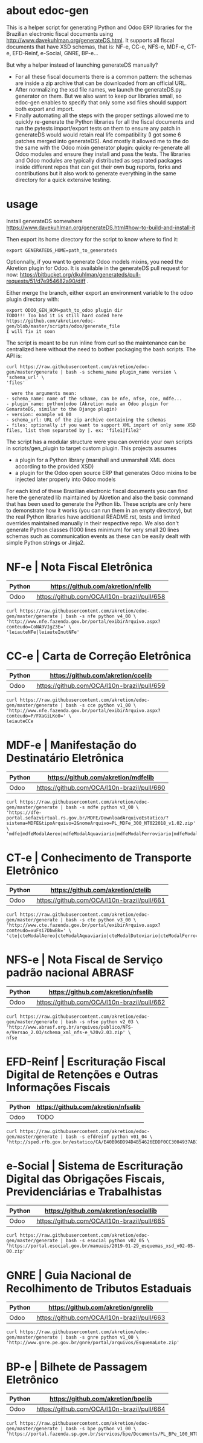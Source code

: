 # about edoc-gen

This is a helper script for generating Python and Odoo ERP libraries for the Brazilian electronic fiscal documents using http://www.davekuhlman.org/generateDS.html. It supports all fiscal documents that have XSD schemas, that is: NF-e, CC-e, NFS-e, MDF-e, CT-e, EFD-Reinf, e-Social, GNRE, BP-e...

But why a helper instead of launching generateDS manually?
- For all these fiscal documents there is a common pattern: the schemas are inside a zip archive that can be downloaded from an official URL.
- After normalizing the xsd file names, we launch the generateDS.py generator on them. But we also want to keep our libraries small, so edoc-gen enables to specify that only some xsd files should support both export and import.
- Finally automating all the steps with the proper settings allowed me to quickly re-generate the Python libraries for all the fiscal documents and run the pytests import/export tests on them to ensure any patch in generateDS would would retain real life compatibility (I got some 6 patches merged into generateDS). And mostly it allowed me to the do the same with the Odoo mixin generator plugin: quicky re-generate all Odoo modules and ensure they install and pass the tests. The libraries and Odoo modules are typically distributed as separated packages inside different repos that can get their own bug reports, forks and contributions but it also work to generate everything in the same directory for a quick extensive testing.

# usage

Install generateDS somewhere https://www.davekuhlman.org/generateDS.html#how-to-build-and-install-it

Then export its home directory for the script to know where to find it:
```
export GENERATEDS_HOME=path_to_generateds
```

Optionnally, if you want to generate Odoo models mixins, you need the Akretion plugin for Odoo. It is available in the generateDS pull request for now: https://bitbucket.org/dkuhlman/generateds/pull-requests/51/d7e954682a90/diff .

Either merge the branch, either export an environment variable to the odoo plugin directory with:
```
export ODOO_GEN_HOM=path_to_odoo plugin dir
TODO!!! Too bad it is still hard coded here https://github.com/akretion/edoc-gen/blob/master/scripts/odoo/generate_file
I will fix it soon
```

The script is meant to be run inline from curl so the maintenance can be centralized here without the need to bother packaging the bash scripts. The API is:

```
curl https://raw.githubusercontent.com/akretion/edoc-gen/master/generate | bash -s schema_name plugin_name version \
'schema_url' \
'files'

  were the arguments mean:
- schema_name: name of the schame, can be nfe, nfse, cce, mdfe...
- plugin_name: python|odoo (Akretion made an Odoo plugin for GenarateDS, similar to the Django plugin)
- version: example v4_00
- schema_url: URL of the zip archive containing the schemas
- files: optionally if you want to support XML import of only some XSD files, list them separated by |. ex: 'file1|file2'
```

The script has a modular structure were you can override your own scripts in scripts/gen_plugin to target custom plugin. This projects assumes

* a plugin for a Python library (marshall and unmarshall XML docs according to the provided XSD)
* a plugin for the Odoo open source ERP that generates Odoo mixins to be injected later properly into Odoo models

For each kind of these Brazilian electronic fiscal documents you can find here the generated lib maintained by Akretion and also the basic command that has been used to generate the Python lib. These scripts are only here to demonstrate how it works (you can run them in an empty directory), but the real Python libraries have additional README.rst, tests and limited overrides maintained manually in their respective repo. We also don't generate Python classes (1000 lines minimum) for very small 20 lines schemas such as communication events as these can be easily dealt with simple Python strings or Jinja2.

# NF-e | Nota Fiscal Eletrônica


| Python  | https://github.com/akretion/nfelib           |
|---------|----------------------------------------------|
| Odoo    | https://github.com/OCA/l10n-brazil/pull/658  |


```
curl https://raw.githubusercontent.com/akretion/edoc-gen/master/generate | bash -s nfe python v4_00 \
'http://www.nfe.fazenda.gov.br/portal/exibirArquivo.aspx?conteudo=CoNA9VIgZ3E=' \
'leiauteNFe|leiauteInutNFe'
```

# CC-e | Carta de Correção Eletrônica


| Python  | https://github.com/akretion/ccelib           |
|---------|----------------------------------------------|
| Odoo    | https://github.com/OCA/l10n-brazil/pull/659  |

```
curl https://raw.githubusercontent.com/akretion/edoc-gen/master/generate | bash -s cce python v1_00 \
'http://www.nfe.fazenda.gov.br/portal/exibirArquivo.aspx?conteudo=P/FXaGiLKo0=' \
leiauteCCe
```

# MDF-e | Manifestação do Destinatário Eletrônica


| Python  | https://github.com/akretion/mdfelib          |
|---------|----------------------------------------------|
| Odoo    | https://github.com/OCA/l10n-brazil/pull/660  |

```
curl https://raw.githubusercontent.com/akretion/edoc-gen/master/generate | bash -s mdfe python v3_00 \
'https://dfe-portal.sefazvirtual.rs.gov.br/MDFE/DownloadArquivoEstatico/?sistema=MDFE&tipoArquivo=2&nomeArquivo=PL_MDFe_300_NT022018_v1.02.zip' \
'mdfe|mdfeModalAereo|mdfeModalAquaviario|mdfeModalFerroviario|mdfeModalRodoviario'
```

# CT-e | Conhecimento de Transporte Eletrônico


| Python  | https://github.com/akretion/ctelib           |
|---------|----------------------------------------------|
| Odoo    | https://github.com/OCA/l10n-brazil/pull/661  |

```
curl https://raw.githubusercontent.com/akretion/edoc-gen/master/generate | bash -s cte python v3_00 \
'http://www.cte.fazenda.gov.br/portal/exibirArquivo.aspx?conteudo=xuFsi7DbwBk=' \
'cte|cteModalAereo|cteModalAquaviario|cteModalDutoviario|cteModalFerroviario|cteModalRodoviarioOS|cteModalRodoviario|cteMultiModal'
```

# NFS-e | Nota Fiscal de Serviço padrão nacional ABRASF

| Python  | https://github.com/akretion/nfselib          |
|---------|----------------------------------------------|
| Odoo    | https://github.com/OCA/l10n-brazil/pull/662  |

```
curl https://raw.githubusercontent.com/akretion/edoc-gen/master/generate | bash -s nfse python v2_03 \
'http://www.abrasf.org.br/arquivos/publico/NFS-e/Versao_2.03/schema_xml_nfs-e_%20v2.03.zip' \
nfse
```

# EFD-Reinf | Escrituração Fiscal Digital de Retenções e Outras Informações Fiscais


| Python  | https://github.com/akretion/nfselib          |
|---------|----------------------------------------------|
| Odoo    | TODO                                         |

```
curl https://raw.githubusercontent.com/akretion/edoc-gen/master/generate | bash -s efdreinf python v01_04 \
'http://sped.rfb.gov.br/estatico/CA/E40B96DD94D4B54626EDDF0CC3004937AB1597/Pacote%20XSD%20Eventos%20EFD%20Reinf%20v1_04_00.zip'
```

# e-Social | Sistema de Escrituração Digital das Obrigações Fiscais, Previdenciárias e Trabalhistas

| Python  | https://github.com/akretion/esociallib       |
|---------|----------------------------------------------|
| Odoo    | https://github.com/OCA/l10n-brazil/pull/665  |

```
curl https://raw.githubusercontent.com/akretion/edoc-gen/master/generate | bash -s esocial python v02_05 \
'https://portal.esocial.gov.br/manuais/2019-01-29_esquemas_xsd_v02-05-00.zip'
```

# GNRE | Guia Nacional de Recolhimento de Tributos Estaduais

| Python  | https://github.com/akretion/gnrelib          |
|---------|----------------------------------------------|
| Odoo    | https://github.com/OCA/l10n-brazil/pull/663  |

```
curl https://raw.githubusercontent.com/akretion/edoc-gen/master/generate | bash -s gnre python v1_00 \
'http://www.gnre.pe.gov.br/gnre/portal/arquivos/EsquemaLote.zip'
```

# BP-e | Bilhete de Passagem Eletrônico

| Python  | https://github.com/akretion/bpelib           |
|---------|----------------------------------------------|
| Odoo    | https://github.com/OCA/l10n-brazil/pull/664  |

```
curl https://raw.githubusercontent.com/akretion/edoc-gen/master/generate | bash -s bpe python v1_00 \
'https://portal.fazenda.sp.gov.br/servicos/bpe/Documents/PL_BPe_100_NT022018.zip'
```
